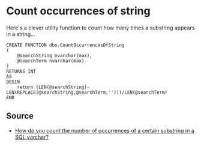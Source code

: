 # Count occurrences of string


Here's a clever utility function to count how many times a substring appears in a string...


	CREATE FUNCTION dbo.CountOccurrencesOfString
	(
		@searchString nvarchar(max),
		@searchTerm nvarchar(max)
	)
	RETURNS INT
	AS
	BEGIN
		return (LEN(@searchString)-LEN(REPLACE(@searchString,@searchTerm,'')))/LEN(@searchTerm)
	END



## Source

- [How do you count the number of occurrences of a certain substring in a SQL varchar?](https://stackoverflow.com/questions/738282/how-do-you-count-the-number-of-occurrences-of-a-certain-substring-in-a-sql-varch)